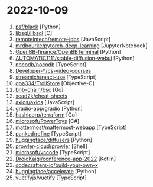 # 2022-10-09

1. [psf/black](https://github.com/psf/black "The uncompromising Python code formatter") [Python]
2. [libsql/libsql](https://github.com/libsql/libsql "libSQL is a fork of SQLite that is both Open Source, and Open Contributions.") [C]
3. [remoteintech/remote-jobs](https://github.com/remoteintech/remote-jobs "A list of semi to fully remote-friendly companies (jobs) in tech.") [JavaScript]
4. [mrdbourke/pytorch-deep-learning](https://github.com/mrdbourke/pytorch-deep-learning "Materials for the Learn PyTorch for Deep Learning: Zero to Mastery course.") [JupyterNotebook]
5. [OpenBB-finance/OpenBBTerminal](https://github.com/OpenBB-finance/OpenBBTerminal "Investment Research for Everyone, Anywhere.") [Python]
6. [AUTOMATIC1111/stable-diffusion-webui](https://github.com/AUTOMATIC1111/stable-diffusion-webui "Stable Diffusion web UI") [Python]
7. [nocodb/nocodb](https://github.com/nocodb/nocodb "🔥 🔥 🔥 Open Source Airtable Alternative") [TypeScript]
8. [Developer-Y/cs-video-courses](https://github.com/Developer-Y/cs-video-courses "List of Computer Science courses with video lectures.") 
9. [streamich/react-use](https://github.com/streamich/react-use "React Hooks — 👍") [TypeScript]
10. [opa334/TrollStore](https://github.com/opa334/TrollStore "Jailed iOS app that can install IPAs permanently with arbitary entitlements and root helpers because it trolls Apple") [Objective-C]
11. [bnb-chain/bsc](https://github.com/bnb-chain/bsc "A BNB Smart Chain client based on the go-ethereum fork") [Go]
12. [xcad2k/cheat-sheets](https://github.com/xcad2k/cheat-sheets "This is my personal knowledge-base. Here you'll find code-snippets, technical documentation, and command reference for various tools, and technologies.") 
13. [axios/axios](https://github.com/axios/axios "Promise based HTTP client for the browser and node.js") [JavaScript]
14. [gradio-app/gradio](https://github.com/gradio-app/gradio "Create UIs for your machine learning model in Python in 3 minutes") [Python]
15. [hashicorp/terraform](https://github.com/hashicorp/terraform "Terraform enables you to safely and predictably create, change, and improve infrastructure. It is an open source tool that codifies APIs into declarative configuration files that can be shared amongst team members, treated as code, edited, reviewed, and versioned.") [Go]
16. [microsoft/PowerToys](https://github.com/microsoft/PowerToys "Windows system utilities to maximize productivity") [C#]
17. [mattermost/mattermost-webapp](https://github.com/mattermost/mattermost-webapp "Webapp of Mattermost server: https://github.com/mattermost/mattermost-server") [TypeScript]
18. [pankod/refine](https://github.com/pankod/refine "Build your React-based CRUD applications, without constraints.") [TypeScript]
19. [huggingface/diffusers](https://github.com/huggingface/diffusers "🤗 Diffusers: State-of-the-art diffusion models for image and audio generation in PyTorch") [Python]
20. [prowler-cloud/prowler](https://github.com/prowler-cloud/prowler "Prowler is an Open Source security tool to perform AWS security best practices assessments, audits, incident response, continuous monitoring, hardening and forensics readiness. It contains more than 240 controls covering CIS, PCI-DSS, ISO27001, GDPR, HIPAA, FFIEC, SOC2, AWS FTR, ENS and custom security frameworks.") [Shell]
21. [microsoft/vscode](https://github.com/microsoft/vscode "Visual Studio Code") [TypeScript]
22. [DroidKaigi/conference-app-2022](https://github.com/DroidKaigi/conference-app-2022 "The Official Conference App for DroidKaigi 2022") [Kotlin]
23. [codecrafters-io/build-your-own-x](https://github.com/codecrafters-io/build-your-own-x "Master programming by recreating your favorite technologies from scratch.") 
24. [huggingface/accelerate](https://github.com/huggingface/accelerate "🚀 A simple way to train and use PyTorch models with multi-GPU, TPU, mixed-precision") [Python]
25. [vuetifyjs/vuetify](https://github.com/vuetifyjs/vuetify "🐉 Material Component Framework for Vue") [TypeScript]
